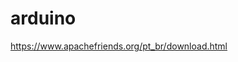 # arduino

<a href="https://www.apachefriends.org/pt_br/download.html">https://www.apachefriends.org/pt_br/download.html</a>
